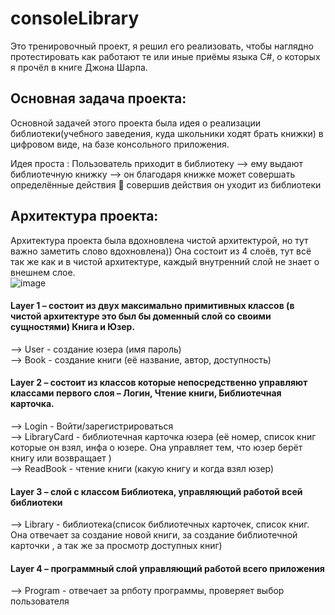 # consoleLibrary
Это тренировочный проект, я решил его реализовать, чтобы наглядно протестировать как работают те или иные приёмы языка C#, о которых я прочёл в книге Джона Шарпа.  

## Основная задача проекта:
Основной задачей этого проекта была идея о реализации библиотеки(учебного заведения, куда школьники ходят брать книжки) в цифровом виде, на базе консольного приложения. 

Идея проста : 
Пользователь приходит в библиотеку –> ему выдают библиотечную книжку --> он благодаря книжке может совершать определённые действия  совершив действия он уходит из библиотеки

## Архитектура проекта:
Архитектура проекта была вдохновлена чистой архитектурой, но тут важно заметить слово вдохновлена)) Она состоит из 4 слоёв, тут всё так же как и в чистой архитектуре, каждый внутренний слой не знает о внешнем слое. 
<br>
![image](https://github.com/user-attachments/assets/f1a32439-2b85-4c71-a194-46a9d39278aa)
<br>

#### Layer 1 – состоит из двух максимально примитивных классов (в чистой архитектуре это был бы доменный слой со своими сущностями) Книга и Юзер.<br>
--> User - создание юзера (имя пароль)<br>
--> Book - создание книги (её название, автор, доступность)<br>
    
#### Layer 2 – состоит из классов которые непосредственно управляют классами первого слоя – Логин, Чтение книги, Библиотечная карточка.<br>
--> Login - Войти/зарегистрироваться<br>
--> LibraryСard - библиотечная карточка юзера (её номер, список книг которые он взял, инфа о юзере. Она управляет тем, что юзер берёт книгу или возвращает )<br>
--> ReadBook - чтение книги (какую книгу и когда взял юзер)<br>
    
#### Layer 3 – слой с классом Библиотека, управляющий работой всей библиотеки<br>
--> Library - библиотека(список библиотечных карточек, список книг. Она отвечает за создание новой книги, за создание библиотечной карточки , а так же за просмотр доступных книг)<br>
   
#### Layer 4 – программный слой управляющий работой всего приложения<br>
--> Program - отвечает за рпботу программы, проверяет выбор пользователя<br>



